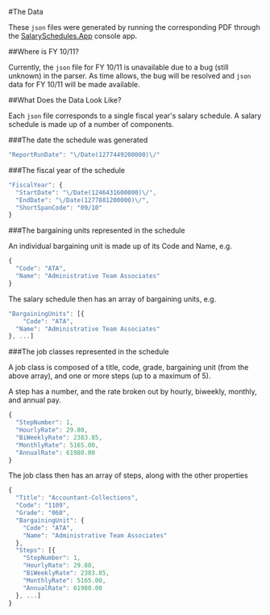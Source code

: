 #The Data

These `json` files were generated by running the corresponding PDF through the [SalarySchedules.App](https://github.com/thekaveman/SalarySchedules/tree/master/SalarySchedules.App) console app.

##Where is FY 10/11?

Currently, the `json` file for FY 10/11 is unavailable due to a bug (still unknown) in the parser. As time allows, the bug will be resolved and `json` data for FY 10/11 will be made available.

##What Does the Data Look Like?

Each `json` file corresponds to a single fiscal year's salary schedule. A salary schedule is made up of a number of components.
   
###The date the schedule was generated
```javascript
"ReportRunDate": "\/Date(1277449200000)\/"
```

###The fiscal year of the schedule
```javascript
"FiscalYear": {
  "StartDate": "\/Date(1246431600000)\/",
  "EndDate": "\/Date(1277881200000)\/",
  "ShortSpanCode": "09/10"
}
```

###The bargaining units represented in the schedule

An individual bargaining unit is made up of its Code and Name, e.g.
```javascript
{
  "Code": "ATA",
  "Name": "Administrative Team Associates"
}
```

The salary schedule then has an array of bargaining units, e.g.
```javascript
"BargainingUnits": [{
	"Code": "ATA",
  "Name": "Administrative Team Associates"
}, ...]
```

###The job classes represented in the schedule

A job class is composed of a title, code, grade, bargaining unit (from the above array), and one or more steps (up to a maximum of 5).

A step has a number, and the rate broken out by hourly, biweekly, monthly, and annual pay.

```javascript
{
  "StepNumber": 1,
  "HourlyRate": 29.80,
  "BiWeeklyRate": 2383.85,
  "MonthlyRate": 5165.00,
  "AnnualRate": 61980.00
}
```

The job class then has an array of steps, along with the other properties

```javascript
{
  "Title": "Accountant-Collections",
  "Code": "1109",
  "Grade": "060",
  "BargainingUnit": {
    "Code": "ATA",
    "Name": "Administrative Team Associates"
  },
  "Steps": [{
    "StepNumber": 1,
    "HourlyRate": 29.80,
    "BiWeeklyRate": 2383.85,
    "MonthlyRate": 5165.00,
    "AnnualRate": 61980.00
  }, ...]
}
```
